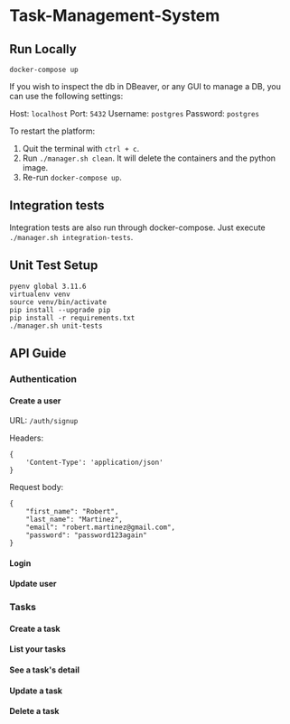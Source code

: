 # Task-Management-System

## Run Locally

`docker-compose up`

If you wish to inspect the db in DBeaver, or any GUI to manage a DB, you can use the following settings:

Host: `localhost`
Port: `5432`
Username: `postgres`
Password: `postgres`

To restart the platform: 

1. Quit the terminal with `ctrl + c`.
2. Run `./manager.sh clean`. It will delete the containers and the python image.
3. Re-run `docker-compose up`.

## Integration tests

Integration tests are also run through docker-compose. Just execute `./manager.sh integration-tests`.

## Unit Test Setup

```
pyenv global 3.11.6
virtualenv venv
source venv/bin/activate
pip install --upgrade pip
pip install -r requirements.txt
./manager.sh unit-tests
```

## API Guide

### Authentication

#### Create a user

URL:
```/auth/signup```

Headers: 
```
{
    'Content-Type': 'application/json'
}
```

Request body:
```
{
    "first_name": "Robert",
    "last_name": "Martinez",
    "email": "robert.martinez@gmail.com",
    "password": "password123again"
}
```

#### Login



#### Update user



### Tasks

#### Create a task



#### List your tasks



#### See a task's detail



#### Update a task



#### Delete a task

